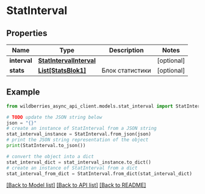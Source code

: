 # StatInterval


## Properties

Name | Type | Description | Notes
------------ | ------------- | ------------- | -------------
**interval** | [**StatIntervalInterval**](StatIntervalInterval.md) |  | [optional] 
**stats** | [**List[StatsBlok1]**](StatsBlok1.md) | Блок статистики | [optional] 

## Example

```python
from wildberries_async_api_client.models.stat_interval import StatInterval

# TODO update the JSON string below
json = "{}"
# create an instance of StatInterval from a JSON string
stat_interval_instance = StatInterval.from_json(json)
# print the JSON string representation of the object
print(StatInterval.to_json())

# convert the object into a dict
stat_interval_dict = stat_interval_instance.to_dict()
# create an instance of StatInterval from a dict
stat_interval_from_dict = StatInterval.from_dict(stat_interval_dict)
```
[[Back to Model list]](../README.md#documentation-for-models) [[Back to API list]](../README.md#documentation-for-api-endpoints) [[Back to README]](../README.md)


